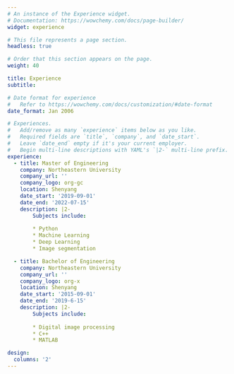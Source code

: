 ```yaml
---
# An instance of the Experience widget.
# Documentation: https://wowchemy.com/docs/page-builder/
widget: experience

# This file represents a page section.
headless: true

# Order that this section appears on the page.
weight: 40

title: Experience
subtitle:

# Date format for experience
#   Refer to https://wowchemy.com/docs/customization/#date-format
date_format: Jan 2006

# Experiences.
#   Add/remove as many `experience` items below as you like.
#   Required fields are `title`, `company`, and `date_start`.
#   Leave `date_end` empty if it's your current employer.
#   Begin multi-line descriptions with YAML's `|2-` multi-line prefix.
experience:
  - title: Master of Engineering
    company: Northeastern University
    company_url: ''
    company_logo: org-gc
    location: Shenyang
    date_start: '2019-09-01'
    date_end: '2022-07-15'
    description: |2-
        Subjects include:
        
        * Python
        * Machine Learning
        * Deep Learning
        * Image segmentation

  - title: Bachelor of Engineering
    company: Northeastern University
    company_url: ''
    company_logo: org-x
    location: Shenyang
    date_start: '2015-09-01'
    date_end: '2019-6-15'
    description: |2-
        Subjects include:
        
        * Digital image processing
        * C++
        * MATLAB

design:
  columns: '2'
---
```

